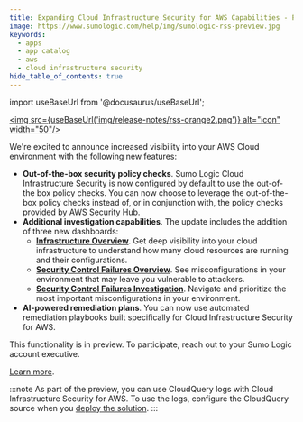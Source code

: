 ```yaml
---
title: Expanding Cloud Infrastructure Security for AWS Capabilities - Preview (Apps)
image: https://www.sumologic.com/help/img/sumologic-rss-preview.jpg
keywords:
  - apps
  - app catalog
  - aws
  - cloud infrastructure security
hide_table_of_contents: true  
---
```


import useBaseUrl from '@docusaurus/useBaseUrl';

<a href="https://www.sumologic.com/help/release-notes-service/rss.xml"><img src={useBaseUrl('img/release-notes/rss-orange2.png')} alt="icon" width="50"/></a>

We're excited to announce increased visibility into your AWS Cloud environment with the following new features:
* **Out-of-the-box security policy checks**. Sumo Logic Cloud Infrastructure Security is now configured by default to use the out-of-the box policy checks. You can now choose to leverage the out-of-the-box policy checks instead of, or in conjunction with, the policy checks provided by AWS Security Hub.
* **Additional investigation capabilities**. The update includes the addition of three new dashboards:
   * [**Infrastructure Overview**](/docs/security/cloud-infrastructure-security/cloud-infrastructure-security-for-aws/#infrastructure-overview). Get deep visibility into your cloud infrastructure to understand how many cloud resources are running and their configurations.
   * [**Security Control Failures Overview**](/docs/security/cloud-infrastructure-security/cloud-infrastructure-security-for-aws/#security-control-failures-overview). See misconfigurations in your environment that may leave you vulnerable to attackers.
   * [**Security Control Failures Investigation**](/docs/security/cloud-infrastructure-security/cloud-infrastructure-security-for-aws/#security-control-failures-investigation). Navigate and prioritize the most important misconfigurations in your environment.
* **AI-powered remediation plans**. You can now use automated remediation playbooks built specifically for Cloud Infrastructure Security for AWS.

This functionality is in preview. To participate, reach out to your Sumo Logic account executive.

[Learn more](/docs/security/cloud-infrastructure-security/cloud-infrastructure-security-for-aws/).

:::note
As part of the preview, you can use CloudQuery logs with Cloud Infrastructure Security for AWS. To use the logs, configure the CloudQuery source when you [deploy the solution](/docs/security/cloud-infrastructure-security/cloud-infrastructure-security-for-aws/#step-3-deploy-aws).
:::
